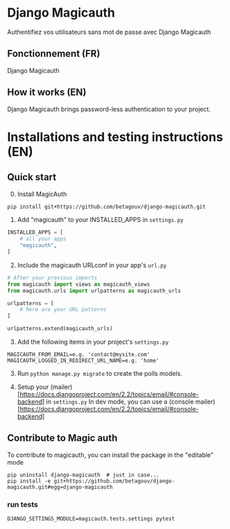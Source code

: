# Django Magicauth

Authentifiez vos utilisateurs sans mot de passe avec Django Magicauth

## Fonctionnement (FR)

Django Magicauth 

## How it works (EN)

Django Magicauth brings password-less authentication to your project.

# Installations and testing instructions (EN)

## Quick start

0. Install MagicAuth
```sh
pip install git+https://github.com/betagouv/django-magicauth.git

```

1. Add "magicauth" to your INSTALLED_APPS in `settings.py`

```python
INSTALLED_APPS = [
    # all your apps
    "magicauth",
]

```

2. Include the magicauth URLconf in your app's `url.py`
```python
# After your previous imports
from magicauth import views as magicauth_views
from magicauth.urls import urlpatterns as magicauth_urls

urlpatterns = [
    # here are your URL patterns
]

urlpatterns.extend(magicauth_urls)
```

3. Add the following items in your project's `settings.py`

```
MAGICAUTH_FROM_EMAIL=e.g. 'contact@mysite.com'
MAGICAUTH_LOGGED_IN_REDIRECT_URL_NAME=e.g. 'home'
```

3. Run `python manage.py migrate` to create the polls models.

4. Setup your (mailer)[https://docs.djangoproject.com/en/2.2/topics/email/#console-backend] in `settings.py`
In dev mode, you can use a (console mailer)[https://docs.djangoproject.com/en/2.2/topics/email/#console-backend]


## Contribute to Magic auth

To contribute to magicauth, you can install the package in the "editable" mode 
```
pip uninstall django-magicauth  # just in case...
pip install -e git+https://github.com/betagouv/django-magicauth.git#egg=django-magicauth
```

### run tests
```
DJANGO_SETTINGS_MODULE=magicauth.tests.settings pytest
```
